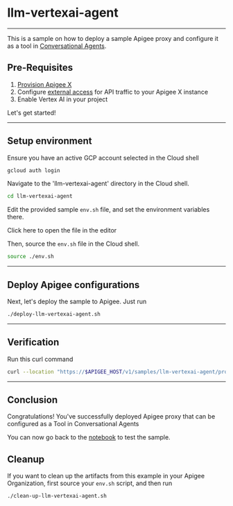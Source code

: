 # llm-vertexai-agent

---

This is a sample on how to deploy a sample Apigee proxy and configure it as a tool in [Conversational Agents](https://cloud.google.com/dialogflow/cx/docs). 

## Pre-Requisites

1. [Provision Apigee X](https://cloud.google.com/apigee/docs/api-platform/get-started/provisioning-intro)
2. Configure [external access](https://cloud.google.com/apigee/docs/api-platform/get-started/configure-routing#external-access) for API traffic to your Apigee X instance
3. Enable Vertex AI in your project

Let's get started!

---

## Setup environment

Ensure you have an active GCP account selected in the Cloud shell

```sh
gcloud auth login
```

Navigate to the 'llm-vertexai-agent' directory in the Cloud shell.

```sh
cd llm-vertexai-agent
```

Edit the provided sample `env.sh` file, and set the environment variables there.

Click <walkthrough-editor-open-file filePath="llm-vertexai-agent/env.sh">here</walkthrough-editor-open-file> to open the file in the editor

Then, source the `env.sh` file in the Cloud shell.

```sh
source ./env.sh
```

---

## Deploy Apigee configurations

Next, let's deploy the sample to Apigee. Just run

```bash
./deploy-llm-vertexai-agent.sh
```
---

## Verification

Run this curl command

```sh
curl --location "https://$APIGEE_HOST/v1/samples/llm-vertexai-agent/products -H \"Content-Type: application/json\" -H \"x-apikey: $APIKEY\"" 
```

---

## Conclusion

<walkthrough-conclusion-trophy></walkthrough-conclusion-trophy>

Congratulations! You've successfully deployed Apigee proxy that can be configured as a Tool in Conversational Agents

You can now go back to the [notebook](https://github.com/GoogleCloudPlatform/apigee-samples/blob/main/llm-vertexai-agent/llm_vertexai_agent.ipynb) to test the sample.

<walkthrough-inline-feedback></walkthrough-inline-feedback>

## Cleanup

If you want to clean up the artifacts from this example in your Apigee Organization, first source your `env.sh` script, and then run

```bash
./clean-up-llm-vertexai-agent.sh
```
